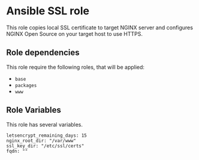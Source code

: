 # Ansible SSL role

This role copies local SSL certificate to target NGINX server and configures NGINX Open Source on your target host to use HTTPS.

## Role dependencies
This role require the following roles, that will be applied:
* ``base``
* ``packages``
* ``www``

## Role Variables

This role has several variables. 
```
letsencrypt_remaining_days: 15
nginx_root_dir: "/var/www"
ssl_key_dir: "/etc/ssl/certs"
fqdn: ""
```

